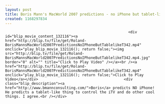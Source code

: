 ```yaml
---
layout: post
title: Boris Mann's MacWorld 2007 predictions - no iPhone but tablet-like thingie!
created: 1168297834
---
```

															<div id="blip_movie_content_132116"><a href="http://blip.tv/file/get/Roland-BorisMannsMacWorld2007PredictionsNoIPhoneButTablelikeT342.mp4" onclick="play_blip_movie_132116(); return false;"><img src="http://blip.tv/file/get/Roland-BorisMannsMacWorld2007PredictionsNoIPhoneButTablelikeT342.mp4.jpg" border="0" alt="" title="Click to Play Video" /></a><br /><a href="http://blip.tv/file/get/Roland-BorisMannsMacWorld2007PredictionsNoIPhoneButTablelikeT342.mp4" onclick="play_blip_movie_132116(); return false;">Click to Play Video</a></div>										<div class="blip_description"><a href="http://www.bmannconsulting.com/">Boris</a> predicts NO iPhone! He predicts a tablet-like thing to control the iTV and do other cool things. I agree.<br /></div>
